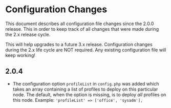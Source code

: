 # Configuration Changes

This document describes all configuration file changes since the 2.0.0 release.
This in order to keep track of all changes that were made during the 2.x 
release cycle. 

This will help upgrades to a future 3.x release. Configuration changes during
the 2.x life cycle are NOT required. Any existing configuration file will keep
working!

## 2.0.4

- The configuration option `profileList` in `config.php` was added which takes 
  an array containing a list of profiles to deploy on this particular node. The 
  default, when the option is missing, is to deploy _all_ profiles on this 
  node. Example: `'profileList' => ['office', 'sysadm'],`
